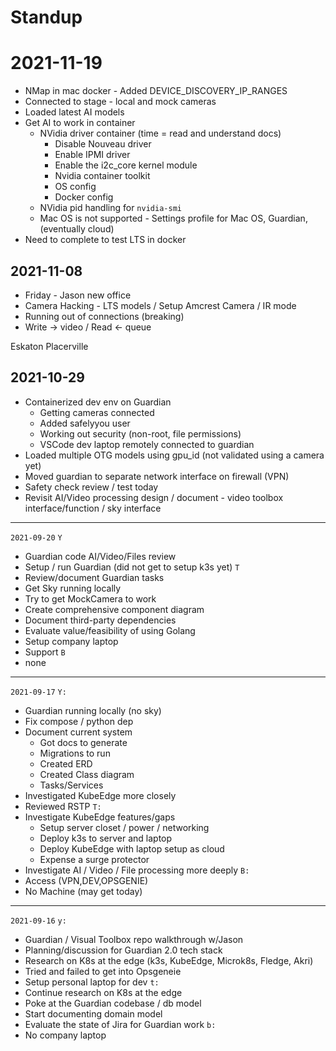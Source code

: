 # Standup

# 2021-11-19

- NMap in mac docker - Added DEVICE_DISCOVERY_IP_RANGES
- Connected to stage - local and mock cameras
- Loaded latest AI models
- Get AI to work in container
  - NVidia driver container (time = read and understand docs)
    - Disable Nouveau driver
    - Enable IPMI driver
    - Enable the i2c_core kernel module
    - Nvidia container toolkit
    - OS config
    - Docker config
  - NVidia pid handling for `nvidia-smi`
  - Mac OS is not supported - Settings profile for Mac OS, Guardian, (eventually cloud)
- Need to complete to test LTS in docker

## 2021-11-08

- Friday - Jason new office
- Camera Hacking - LTS models / Setup Amcrest Camera / IR mode
- Running out of connections (breaking)
- Write -> video  / Read <- queue

Eskaton Placerville

## 2021-10-29

- Containerized dev env on Guardian
  - Getting cameras connected
  - Added safelyyou user
  - Working out security (non-root, file permissions)
  - VSCode dev laptop remotely connected to guardian
- Loaded multiple OTG models using gpu_id (not validated using a camera yet)
- Moved guardian to separate network interface on firewall (VPN)
- Safety check review / test today
- Revisit AI/Video processing design / document - video toolbox interface/function / sky interface

---
`2021-09-20`
`Y`
- Guardian code AI/Video/Files review
- Setup / run Guardian (did not get to setup k3s yet)
`T`
- Review/document Guardian tasks
- Get Sky running locally
- Try to get MockCamera to work
- Create comprehensive component diagram
- Document third-party dependencies
- Evaluate value/feasibility of using Golang
- Setup company laptop
- Support
`B`
- none

---
`2021-09-17`
`Y:`
- Guardian running locally (no sky)
- Fix compose / python dep
- Document current system
  - Got docs to generate
  - Migrations to run
  - Created ERD
  - Created Class diagram
  - Tasks/Services
- Investigated KubeEdge more closely
- Reviewed RSTP
`T:`
- Investigate KubeEdge features/gaps
  - Setup server closet / power / networking
  - Deploy k3s to server and laptop
  - Deploy KubeEdge with laptop setup as cloud
  - Expense a surge protector
- Investigate AI / Video / File processing more deeply
`B:`
- Access (VPN,DEV,OPSGENIE)
- No Machine (may get today)

---
`2021-09-16`
`y:`
- Guardian / Visual Toolbox repo walkthrough w/Jason
- Planning/discussion for Guardian 2.0 tech stack
- Research on K8s at the edge (k3s, KubeEdge, Microk8s, Fledge, Akri)
- Tried and failed to get into Opsgeneie
- Setup personal laptop for dev
`t:`
- Continue research on K8s at the edge
- Poke at the Guardian codebase / db model
- Start documenting domain model
- Evaluate the state of Jira for Guardian work
`b:`
- No company laptop
